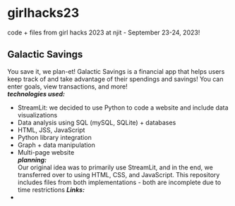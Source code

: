# girlhacks23
code + files from girl hacks 2023 at njit - September 23-24, 2023!  
## Galactic Savings  
You save it, we plan-et! Galactic Savings is a financial app that helps users keep track of and take advantage of their spendings and savings! You can enter goals, view transactions, and more!  
***technologies used:***
- StreamLit: we decided to use Python to code a website and include data visualizations
- Data analysis using SQL (mySQL, SQLite) + databases
- HTML, JSS, JavaScript
- Python library integration
- Graph + data manipulation
- Multi-page website  
***planning:***  
Our original idea was to primarily use StreamLit, and in the end, we transferred over to using HTML, CSS, and JavaScript. This repository includes files from both implementations - both are incomplete due to time restrictions
***Links:***
- 
